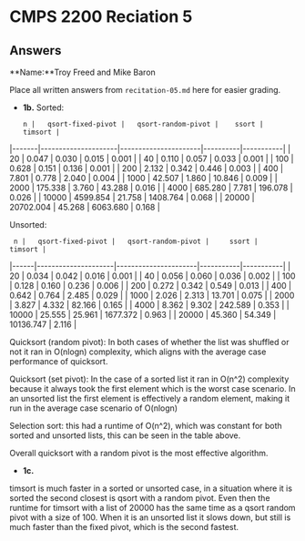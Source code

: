 # CMPS 2200 Reciation 5
## Answers

**Name:**Troy Freed and Mike Baron


Place all written answers from `recitation-05.md` here for easier grading.







- **1b.**
Sorted:

      n |   qsort-fixed-pivot |   qsort-random-pivot |    ssort |   timsort |
|-------|---------------------|----------------------|----------|-----------|
|    20 |               0.047 |                0.030 |    0.015 |     0.001 |
|    40 |               0.110 |                0.057 |    0.033 |     0.001 |
|   100 |               0.628 |                0.151 |    0.136 |     0.001 |
|   200 |               2.132 |                0.342 |    0.446 |     0.003 |
|   400 |               7.801 |                0.778 |    2.040 |     0.004 |
|  1000 |              42.507 |                1.860 |   10.846 |     0.009 |
|  2000 |             175.338 |                3.760 |   43.288 |     0.016 |
|  4000 |             685.280 |                7.781 |  196.078 |     0.026 |
| 10000 |            4599.854 |               21.758 | 1408.764 |     0.068 |
| 20000 |           20702.004 |               45.268 | 6063.680 |     0.168 |

Unsorted:

     n |   qsort-fixed-pivot |   qsort-random-pivot |     ssort |   timsort |
|------|---------------------|----------------------|-----------|-----------|
|    20 |               0.034 |                0.042 |     0.016 |     0.001 |
|    40 |               0.056 |                0.060 |     0.036 |     0.002 |
|   100 |               0.128 |                0.160 |     0.236 |     0.006 |
|   200 |               0.272 |                0.342 |     0.549 |     0.013 |
|   400 |               0.642 |                0.764 |     2.485 |     0.029 |
|  1000 |               2.026 |                2.313 |    13.701 |     0.075 |
|  2000 |               3.827 |                4.332 |    82.166 |     0.165 |
|  4000 |               8.362 |                9.302 |   242.589 |     0.353 |
| 10000 |              25.555 |               25.961 |  1677.372 |     0.963 |
| 20000 |              45.360 |               54.349 | 10136.747 |     2.116 |


Quicksort (random pivot): In both cases of whether the list was shuffled or not
it ran in O(nlogn) complexity, which aligns with the average case performance of quicksort.

Quicksort (set pivot): In the case of a sorted list it ran in O(n^2) complexity because 
it always took the first element which is the worst case scenario. In an unsorted list
the first element is effectively a random element, making it run in the average
case scenario of O(nlogn)

Selection sort: this had a runtime of O(n^2), which was constant for both sorted and unsorted lists,
this can be seen in the table above.

Overall quicksort with a random pivot is the most effective algorithm.

- **1c.**

timsort is much faster in a sorted or unsorted case, in a situation where it is sorted
the second closest is qsort with a random pivot. Even then the runtime for timsort with
a list of 20000 has the same time as a qsort random pivot with a size of 100. 
When it is an unsorted list it slows down, but still is much faster than the fixed
pivot, which is the second fastest.